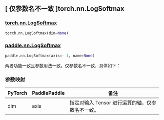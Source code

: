 ## [ 仅参数名不一致 ]torch.nn.LogSoftmax
### [torch.nn.LogSoftmax](https://pytorch.org/docs/stable/generated/torch.nn.LogSoftmax.html?highlight=nn+logsoftmax#torch.nn.LogSoftmax)

```python
torch.nn.LogSoftmax(dim=None)
```

### [paddle.nn.LogSoftmax](https://www.paddlepaddle.org.cn/documentation/docs/zh/develop/api/paddle/nn/LogSoftmax_cn.html#logsoftmax)

```python
paddle.nn.LogSoftmax(axis=- 1, name=None)
```
两者功能一致且参数用法一致，仅参数名不一致，具体如下：
### 参数映射

| PyTorch       | PaddlePaddle | 备注                                                   |
| ------------- | ------------ | ------------------------------------------------------ |
| dim           | axis         | 指定对输入 Tensor 进行运算的轴，仅参数名不一致。                          |
